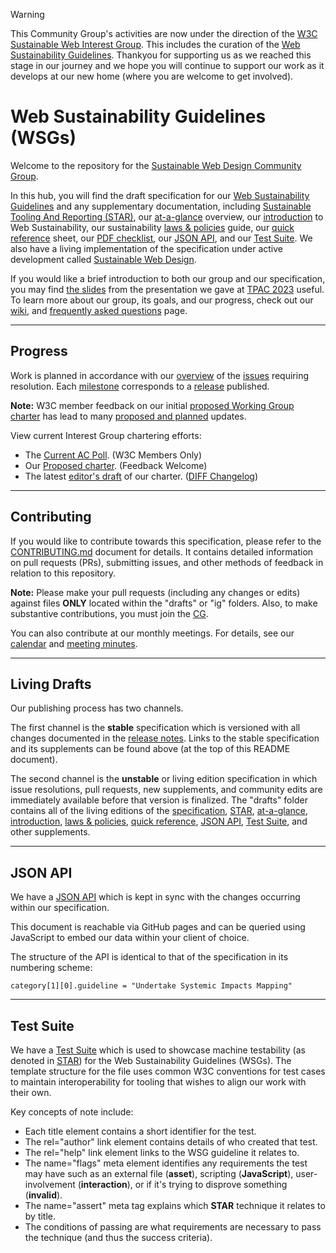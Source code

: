 > [!WARNING]
> This Community Group's activities are now under the direction of the [W3C Sustainable Web Interest Group](https://www.w3.org/groups/ig/sustainableweb/). This includes the curation of the [Web Sustainability Guidelines](https://w3c.github.io/sustyweb/). Thankyou for supporting us as we reached this stage in our journey and we hope you will continue to support our work as it develops at our new home (where you are welcome to get involved).

# Web Sustainability Guidelines (WSGs)

Welcome to the repository for the [Sustainable Web Design Community Group](https://www.w3.org/community/sustyweb/).

In this hub, you will find the draft specification for our [Web Sustainability Guidelines](https://w3c.github.io/sustyweb/) and any supplementary documentation, including [Sustainable Tooling And Reporting (STAR)](https://w3c.github.io/sustyweb/star.html), our [at-a-glance](https://w3c.github.io/sustyweb/glance.html) overview, our [introduction](https://w3c.github.io/sustyweb/intro.html) to Web Sustainability, our sustainability [laws & policies](https://w3c.github.io/sustyweb/policies.html) guide, our [quick reference](https://w3c.github.io/sustyweb/quickref.html) sheet, our [PDF checklist](https://w3c.github.io/sustyweb/checklist.pdf), our [JSON API](https://w3c.github.io/sustyweb/guidelines.json), and our [Test Suite](https://github.com/w3c/sustyweb/tree/main/test-suite). We also have a living implementation of the specification under active development called [Sustainable Web Design](https://sustainablewebdesign.org/).

If you would like a brief introduction to both our group and our specification, you may find [the slides](https://w3c.github.io/sustyweb/TPAC_Slides.pdf) from the presentation we gave at [TPAC 2023](https://www.w3.org/2023/09/breakouts/recording-32.html) useful. To learn more about our group, its goals, and our progress, check out our [wiki](https://www.w3.org/community/sustyweb/wiki/Main_Page), and [frequently asked questions](https://www.w3.org/community/sustyweb/wiki/Frequently_Asked_Questions) page.

---

## Progress

Work is planned in accordance with our [overview](https://w3c.github.io/sustyweb/overview.pdf) of the [issues](https://github.com/w3c/sustyweb/issues) requiring resolution. Each [milestone](https://github.com/w3c/sustyweb/milestones) corresponds to a [release](https://github.com/w3c/sustyweb/releases) published.

**Note:** W3C member feedback on our initial [proposed Working Group charter](https://w3c.github.io/sustyweb/ig/wg-charter.html) has lead to many [proposed and planned](https://docs.google.com/presentation/d/1dcuSMLcAF8jTHNCovOfs31zrjCr3rtrwzTXRLSy3lAk/edit?usp=sharing) updates.

View current Interest Group chartering efforts:
* The [Current AC Poll](https://www.w3.org/2002/09/wbs/33280/SustyWeb/). (W3C Members Only)
* Our [Proposed charter](https://www.w3.org/2024/09/sustyweb-charter-202409.html). (Feedback Welcome)
* The latest [editor's draft](https://w3c.github.io/sustyweb/ig/charter.html) of our charter. ([DIFF Changelog](https://services.w3.org/htmldiff?doc1=https%3A%2F%2Fwww.w3.org%2F2024%2F09%2Fsustyweb-charter-202409.html&doc2=https%3A%2F%2Fw3c.github.io%2Fsustyweb%2Fig%2Fcharter.html))

---

## Contributing

If you would like to contribute towards this specification, please refer to the [CONTRIBUTING.md](CONTRIBUTING.md) document for details. It contains detailed information on pull requests (PRs), submitting issues, and other methods of feedback in relation to this repository.

**Note:** Please make your pull requests (including any changes or edits) against files **ONLY** located within the "drafts" or "ig" folders. Also, to make substantive contributions,
you must join the [CG](https://www.w3.org/community/sustyweb/).

You can also contribute at our monthly meetings. For details, see our [calendar](https://www.w3.org/groups/cg/sustyweb/calendar/) and [meeting minutes](https://docs.google.com/document/d/1nrdxfB076c-91GEDFnZF3wb73QqjJ7rmCVVQiKRNnuY/edit).

---

## Living Drafts

Our publishing process has two channels.

The first channel is the **stable** specification which is versioned with all changes documented in the [release notes](https://github.com/w3c/sustyweb/releases). Links to the stable specification and its supplements can be found above (at the top of this README document).

The second channel is the **unstable** or living edition specification in which issue resolutions, pull requests, new supplements, and community edits are immediately available before that version is finalized. The "drafts" folder contains all of the living editions of the [specification](https://w3c.github.io/sustyweb/drafts/), [STAR](https://w3c.github.io/sustyweb/drafts/star.html), [at-a-glance](https://w3c.github.io/sustyweb/drafts/glance.html), [introduction](https://w3c.github.io/sustyweb/drafts/intro.html), [laws & policies](https://w3c.github.io/sustyweb/drafts/policies.html), [quick reference](https://w3c.github.io/sustyweb/drafts/quickref.html), [JSON API](https://w3c.github.io/sustyweb/drafts/guidelines.json), [Test Suite](https://github.com/w3c/sustyweb/tree/main/drafts/test-suite), and other supplements.

---

## JSON API

We have a [JSON API](https://w3c.github.io/sustyweb/guidelines.json) which is kept in sync with the changes occurring within our specification.

This document is reachable via GitHub pages and can be queried using JavaScript to embed our data within your client of choice.

The structure of the API is identical to that of the specification in its numbering scheme:

`category[1][0].guideline = "Undertake Systemic Impacts Mapping"`

---

## Test Suite

We have a [Test Suite](https://github.com/w3c/sustyweb/tree/main/test-suite) which is used to showcase machine testability (as denoted in [STAR](https://w3c.github.io/sustyweb/star.html)) for the Web Sustainability Guidelines (WSGs). The template structure for the file uses common W3C conventions for test cases to maintain interoperability for tooling that wishes to align our work with their own.

Key concepts of note include:
- Each title element contains a short identifier for the test.
- The rel="author" link element contains details of who created that test.
- The rel="help" link element links to the WSG guideline it relates to.
- The name="flags" meta element identifies any requirements the test may have such as an external file (**asset**), scripting (**JavaScript**), user-involvement (**interaction**), or if it's trying to disprove something (**invalid**).
- The name="assert" meta tag explains which **STAR** technique it relates to by title.
- The conditions of passing are what requirements are necessary to pass the technique (and thus the success criteria).
